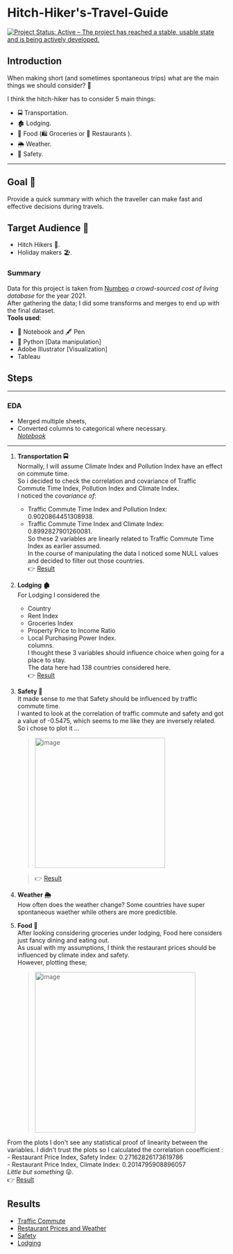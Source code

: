 # Hitch-Hiker's-Travel-Guide
[![Project Status: Active – The project has reached a stable, usable state and is being actively developed.](https://www.repostatus.org/badges/latest/active.svg)](https://www.repostatus.org/#active)

## Introduction

When making short (and sometimes spontaneous trips) what are the main things we should consider? 💭  

I think the hitch-hiker has to consider 5 main things:  
  - 🚍 Transportation.  
  - 🏚️ Lodging.  
  - 🥖 Food (🛍️ Groceries or 🥡 Restaurants ).  
  - 🌦️ Weather.  
  - 👮 Safety.  
___

## Goal 🥇
Provide a quick summary with which the traveller can make fast and effective decisions during travels.

## Target Audience 🎯
  - Hitch Hikers 🥾.  
  - Holiday makers 🏖️.  


### Summary
  Data for this project is taken from [Numbeo](https://www.numbeo.com/cost-of-living/) _a crowd-sourced cost of living database_ for the year 2021.  
 After gathering the data; I did some transforms and merges to end up with the final dataset.  
 **Tools used**:  
  - 📕 Notebook and 🖋️ Pen   
  - 🐍 Python [Data manipulation]   
  - Adobe Illustrator [Visualization]   
  - Tableau

## Steps
___
### EDA
  - Merged multiple sheets,
  - Converted columns to categorical where necessary.  
  [_Notebook_](https://github.com/lagom-QB/Hitch-Hiker-s-Travel-Guide/blob/main/notebooks/manipulations.ipynb)
___
1. **Transportation 🚍**  
  Normally, I will assume Climate Index and Pollution Index have an effect on commute time.  
  So i decided to check the correlation and covariance of Traffic Commute Time Index, Pollution Index and Climate Index.  
  I noticed the _covariance of_:
    - Traffic Commute Time Index and Pollution Index: 0.9020864451308938.  
    - Traffic Commute Time Index and Climate Index: 0.8992827901260081.  
  So these 2 variables are linearly related to Traffic Commute Time Index as earlier assumed.  
  In the course of manipulating the data I noticed some NULL values and decided to filter out those countries.   
  👉 [Result](https://public.tableau.com/profile/quinsy.brenda#!/vizhome/HowPollutionandClimateIndexInfluenceTrafficCommuteTime/Dashboard1)

2. **Lodging 🏚️**   
  For Lodging I considered the 
    - Country 
    - Rent Index
    - Groceries Index
    - Property Price to Income Ratio
    - Local Purchasing Power Index.   
  columns.  
  I thought these 3 variables should influence choice when going for a place to stay.  
  The data here had 138 countries considered here.  
  👉 [Result](https://public.tableau.com/views/LodgingCosts/Dashboard2?:language=en&:display_count=y&:origin=viz_share_link)

3. **Safety 👮**   
  It made sense to me that Safety should be influenced by traffic commute time.     
  I wanted to look at the correlation of traffic commute and safety and got a value of -0.5475, which seems to me like they are inversely related.  
  So i chose to plot it ...   
    > <img width="300" alt="image" src="https://user-images.githubusercontent.com/28558929/112666408-72421180-8e5c-11eb-9015-1799211953a1.png">
  
    > 👉 [Result](https://public.tableau.com/views/SafetyandCommuteTime/Dashboard3?:language=en&:display_count=y&:origin=viz_share_link)  
  
4. **Weather 🌦️**  
  How often does the weather change? Some countries have super spontaneous waether while others are more predictible.  
5. **Food 🥖**   
  After looking considering groceries under lodging, Food here considers just fancy dining and eating out.  
  As usual with my assumptions, I think the restaurant prices should be influenced by climate index and safety.  
  However, plotting these;   
    > <img width="370" alt="image" src="https://user-images.githubusercontent.com/28558929/112664128-e929db00-8e59-11eb-93a4-e39cd07ee3b1.png">
  From the plots I don't see any statistical proof of linearity between the variables.
  I didn't trust the plots so I calculated the correlation cooefficient :    
    - Restaurant Price Index, Safety Index: 0.27162826173619786   
    - Restaurant Price Index, Climate Index: 0.2014795908896057    
  _Little but something_ 😜.  
  👉 [Result](https://public.tableau.com/views/RestaurantPricing/Dashboard1?:language=en&:display_count=y&:origin=viz_share_link)

  
 ## Results
  - [Traffic Commute](https://public.tableau.com/profile/quinsy.brenda#!/vizhome/HowPollutionandClimateIndexInfluenceTrafficCommuteTime/Dashboard1)
  - [Restaurant Prices and Weather](https://public.tableau.com/views/RestaurantPricing/Dashboard1?:language=en&:display_count=y&:origin=viz_share_link)
  - [Safety](https://public.tableau.com/views/SafetyandCommuteTime/Dashboard3?:language=en&:display_count=y&:origin=viz_share_link) 
  - [Lodging](https://public.tableau.com/views/LodgingCosts/Dashboard2?:language=en&:display_count=y&:origin=viz_share_link)

